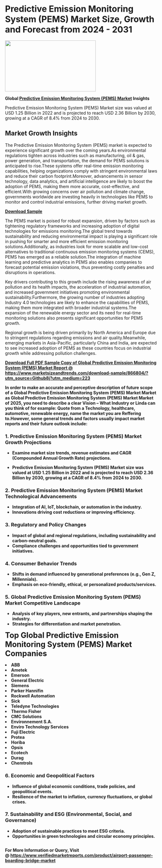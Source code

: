 <H1>Predictive Emission Monitoring System (PEMS) Market Size, Growth and Forecast from 2024 - 2031</H1><img class="aligncenter size-medium wp-image-584254" src="https://thirdeyenews.in/wp-content/uploads/2024/09/Global-Market-Research-300x168.jpeg" alt="" width="300" height="168" /><p><strong>Global&nbsp;<a href="https://www.marketsizeandtrends.com/download-sample/866804/?utm_source=Github8j?utm_medium=223">Predictive Emission Monitoring System (PEMS) Market</a> Insights</strong></p><p>Predictive Emission Monitoring System (PEMS) Market size was valued at USD 1.25 Billion in 2022 and is projected to reach USD 2.36 Billion by 2030, growing at a CAGR of 8.4% from 2024 to 2030.</p><p><h2>Market Growth Insights</h2> <p>The Predictive Emission Monitoring System (PEMS) market is expected to experience significant growth over the coming years.As environmental regulations tighten across industries such as manufacturing, oil & gas, power generation, and transportation, the demand for PEMS solutions is anticipated to rise.These systems offer real-time emission monitoring capabilities, helping organizations comply with stringent environmental laws and reduce their carbon footprint.Moreover, advancements in sensor technology, data analytics, and artificial intelligence are likely to boost the adoption of PEMS, making them more accurate, cost-effective, and efficient.With growing concerns over air pollution and climate change, governments worldwide are investing heavily in technologies like PEMS to monitor and control industrial emissions, further driving market growth.</p> <p><strong><a href="#">Download Sample</a></strong></p> <p>The PEMS market is poised for robust expansion, driven by factors such as tightening regulatory frameworks and increasing adoption of digital technologies for emissions monitoring.The global trend towards sustainability and reducing environmental impact is playing a significant role in pushing for smarter and more efficient emission monitoring solutions.Additionally, as industries look for more scalable and low-cost alternatives to traditional continuous emission monitoring systems (CEMS), PEMS has emerged as a reliable solution.The integration of machine learning and predictive analytics in PEMS also enables companies to forecast potential emission violations, thus preventing costly penalties and disruptions in operations.</p> <p>Key drivers contributing to this growth include the rising awareness of air pollution and its health impacts, the acceleration of industrial automation, and increased government initiatives promoting environmental sustainability.Furthermore, the growing number of industries adopting Industry 4.0 technologies are likely to enhance the capabilities of PEMS, making them more integrated with broader industrial systems.The expansion of the renewable energy sector and its need for real-time monitoring solutions also presents significant opportunities for PEMS growth.</p> <p>Regional growth is being driven primarily by North America and Europe due to stringent regulations regarding emissions and air quality.Meanwhile, emerging markets in Asia-Pacific, particularly China and India, are expected to see increased adoption of PEMS as these countries focus on industrial growth while addressing pollution challenges.</p> <p><strong><a href="#"></p><p><span class=""><strong>Download Full PDF Sample Copy of Global Predictive Emission Monitoring System (PEMS) Market Report</strong> @ <a href="https://www.marketsizeandtrends.com/download-sample/866804/?utm_source=Github8j?utm_medium=223" target="_blank">https://www.marketsizeandtrends.com/download-sample/866804/?utm_source=Github8j?utm_medium=223</a></span></p><p>In order to make an accurate and perceptive description of future scope of a Global&nbsp;Predictive Emission Monitoring System (PEMS) Market Market as Global&nbsp;Predictive Emission Monitoring System (PEMS) Market Market of 2025, you need to describe a clear Vision &ndash; What Industry or Linda can you think of for example: Quote from a Technology, healthcare, automotive, renewable energy, name the market you are Reffering to.However, some general trends and factors usually impact market reports and their future outlook include:</p><h3>1.&nbsp;<strong>Predictive Emission Monitoring System (PEMS) Market Growth Projections</strong></h3><ul><li>Examine market size trends, revenue estimates and CAGR (Compounded Annual Growth Rate) projections.</li><li><p>Predictive Emission Monitoring System (PEMS) Market size was valued at USD 1.25 Billion in 2022 and is projected to reach USD 2.36 Billion by 2030, growing at a CAGR of 8.4% from 2024 to 2030.</p></li></ul><h3>2.&nbsp;<strong>Predictive Emission Monitoring System (PEMS) Market Technological Advancements</strong></h3><ul><li>Integration of AI, IoT, blockchain, or automation in the industry.</li><li>Innovations driving cost reductions or improving efficiency.</li></ul><h3>3.&nbsp;<strong>Regulatory and Policy Changes</strong></h3><ul><li>Impact of global and regional regulations, including sustainability and carbon-neutral goals.</li><li>Compliance challenges and opportunities tied to government initiatives.</li></ul><h3>4.&nbsp;<strong>Consumer Behavior Trends</strong></h3><ul><li>Shifts in demand influenced by generational preferences (e.g., Gen Z, Millennials).</li><li>Emphasis on eco-friendly, ethical, or personalized products/services.</li></ul><h3>5.&nbsp;<strong>Global Predictive Emission Monitoring System (PEMS) Market Competitive Landscape</strong></h3><ul><li>Analysis of key players, new entrants, and partnerships shaping the industry.</li><li>Strategies for differentiation and market penetration.</li></ul><p data-pm-slice="1 1 []"><span style="color: inherit; font-family: inherit; font-size: 25px;">Top Global Predictive Emission Monitoring System (PEMS) Market Companies</span></p><div class="" data-test-id=""><p><li>ABB</li><li> Ametek</li><li> Emerson</li><li> General Electric</li><li> Siemens</li><li> Parker Hannifin</li><li> Rockwell Automation</li><li> Sick</li><li> Teledyne Technologies</li><li> Thermo Fisher</li><li> CMC Solutions</li><li> Environnement S.A.</li><li> Enviro Technology Services</li><li> Fuji Electric</li><li> Protea</li><li> Horiba</li><li> Opsis</li><li> Ecotech</li><li> Durag</li><li> Chemtrols</li></p></div><h3>6.&nbsp;<strong>Economic and Geopolitical Factors</strong></h3><ul><li>Influence of global economic conditions, trade policies, and geopolitical events.</li><li>Resilience of the market to inflation, currency fluctuations, or global crises.</li></ul><h3>7.&nbsp;<strong>Sustainability and ESG (Environmental, Social, and Governance)</strong></h3><ul><li>Adoption of sustainable practices to meet ESG criteria.</li><li>Opportunities in green technologies and circular economy principles.</li></ul><h2><strong style="font-size: 14px;">For More Information or Query, Visit @&nbsp;</strong><a style="background-color: #ffffff; font-size: 14px;" href="https://www.marketsizeandtrends.com/report/predictive-emission-monitoring-system-pems-market/" target="_blank">https://www.verifiedmarketreports.com/product/airport-passenger-boarding-bridge-market</a></h2>
